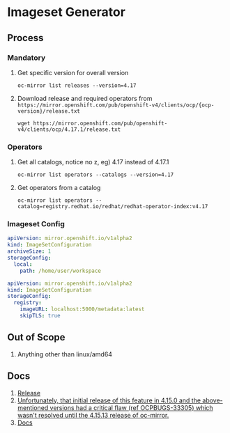 # Imageset Generator

## Process

### Mandatory

1. Get specific version for overall version

    ```shell
    oc-mirror list releases --version=4.17
    ```

2. Download release and required operators from `https://mirror.openshift.com/pub/openshift-v4/clients/ocp/{ocp-version}/release.txt`

    ```shell
    wget https://mirror.openshift.com/pub/openshift-v4/clients/ocp/4.17.1/release.txt
    ```

### Operators

1. Get all catalogs, notice no z, eg) 4.17 instead of 4.17.1

    ```shell
    oc-mirror list operators --catalogs --version=4.17
    ```

2. Get operators from a catalog

    ```shell
    oc-mirror list operators --catalog=registry.redhat.io/redhat/redhat-operator-index:v4.17
    ```

### Imageset Config

```yaml
apiVersion: mirror.openshift.io/v1alpha2
kind: ImageSetConfiguration
archiveSize: 1
storageConfig:
  local:
    path: /home/user/workspace
```

```yaml
apiVersion: mirror.openshift.io/v1alpha2
kind: ImageSetConfiguration
storageConfig:
  registry:
    imageURL: localhost:5000/metadata:latest
    skipTLS: true
```

## Out of Scope

1. Anything other than linux/amd64

## Docs
1. [Release](https://mirror.openshift.com/pub/openshift-v4/clients/ocp/4.16.18/release.txt)
2. [Unfortunately, that initial release of this feature in 4.15.0 and the above-mentioned versions had a critical flaw (ref OCPBUGS-33305) which wasn't resolved until the 4.15.13 release of oc-mirror.](https://access.redhat.com/solutions/7013461)
3. [Docs](https://github.com/openshift/oc-mirror?tab=readme-ov-file#building-the-imageset-config)

